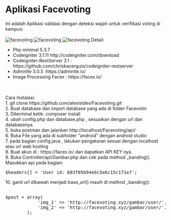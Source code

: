 <h1>Aplikasi Facevoting</h1>
Ini adalah Aplikasi validasi dengan deteksi wajah untuk verifikasi voting di kampus:</br><br>
<img src="https://i.postimg.cc/141gs1n7/splashactivity.png" alt="facevoting" />
<img src="https://i.postimg.cc/TwhCFFDW/deteksi-wajah.png" alt="facevoting" />
<img src="https://i.postimg.cc/YC3R9MNW/voting.png" alt="facevoting" />
Detail:<br>
<ul>
	<li>Php minimal 5.3.7</li>
	<li>Codeigniter 3.1.11 http://codeigniter.com/download</li>
	<li>Codeigniter-RestServer 3.1 : https://github.com/chriskacerguis/codeigniter-restserver</li>
	<li>Adminlte 3.0.5 :https://adminlte.io/</li>	
	<li>Image Processing Facex : https://facex.io/</li>
</ul>
</br></br>
Cara Instalasi:</br>
1. git clone https://github.com/alexistdev/Facevoting.git</br>
2. Buat database dan import database yang ada di folder Facevotin</br>
3. Diterminal ketik: composer install</br>
4. ubah config.php dan database.php , sesuaikan dengan url dan databasenya.</br>
5. buka postman dan jalankan http://localhost/Facevoting/api/</br>
6. Buka File yang ada di subfolder "android" dengan android studio<br>
7. pada bagian config.java , lakukan pengaturan sesuai dengan localhost atau url web hosting <br>
8. Buat akun di : https://facex.io/ dan dapatkan API KEY nya.<br>
9. Buka Controller/api/Gambar.php dan cek pada method _banding(). <br>Masukkan api pada bagian:<br>
<pre>
$headers[] = 'User_id: 603f05b94e6c5e6c15c171e7';
</pre>
10. ganti url dibawah menjadi base_url() masih di method _banding():<br>
<br>
<pre>$post = array(
			'img_1' => 'http://facevoting.xyz/gambar/user/'.$photoAwal,
			'img_2' => 'http://facevoting.xyz/gambar/user/'.$photoPembanding
		);
		</pre>
